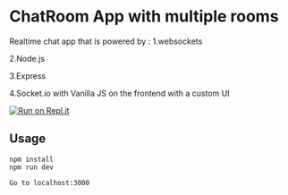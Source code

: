# ChatRoom App with multiple rooms
Realtime chat app that is powered by :
1.websockets

2.Node.js 

3.Express 

4.Socket.io with Vanilla JS on the frontend with a custom UI

[![Run on Repl.it](https://repl.it/badge/github/bradtraversy/chatcord)](https://repl.it/github/bradtraversy/chatcord)


## Usage
```
npm install
npm run dev

Go to localhost:3000
```
